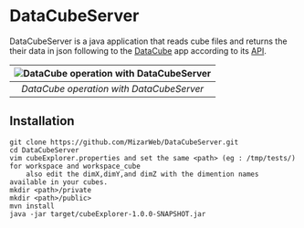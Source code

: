 # DataCubeServer

DataCubeServer is a java application that reads cube files and returns the their data in json following to the [DataCube](https://github.com/MizarWeb/DataCube) app according to its [API](https://github.com/MizarWeb/DataCube/blob/master/SERVER/README.md).

| ![DataCube operation with DataCubeServer](https://github.com/MizarWeb/DataCube/wiki/images/DatacubeServer_en.png)| 
|:--:| 
|  _DataCube operation with DataCubeServer_ |

## Installation 
```
git clone https://github.com/MizarWeb/DataCubeServer.git
cd DataCubeServer
vim cubeExplorer.properties and set the same <path> (eg : /tmp/tests/) for workspace and workspace_cube
	also edit the dimX,dimY,and dimZ with the dimention names available in your cubes.
mkdir <path>/private
mkdir <path>/public>
mvn install
java -jar target/cubeExplorer-1.0.0-SNAPSHOT.jar
```
